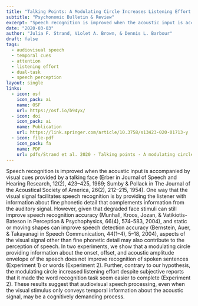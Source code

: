 ```yaml
---
title: "Talking Points: A Modulating Circle Increases Listening Effort Without Improving Speech Recognition in Young Adults"
subtitle: "Psychonomic Bulletin & Review"
excerpt: "Speech recognition is improved when the acoustic input is accompanied by visual cues provided by a talking face (Erber in Journal of Speech and Hearing Research, 12(2), 423–425, 1969; Sumby & Pollack in The Journal of the Acoustical Society of America, 26(2), 212–215, 1954). One way that the visual signal facilitates speech recognition is by providing the listener with information about fine phonetic detail that complements information from the auditory signal. However, given that degraded face stimuli can still improve speech recognition accuracy (Munhall, Kroos, Jozan, & Vatikiotis-Bateson in Perception & Psychophysics, 66(4), 574–583, 2004), and static or moving shapes can improve speech detection accuracy (Bernstein, Auer, & Takayanagi in Speech Communication, 44(1–4), 5–18, 2004), aspects of the visual signal other than fine phonetic detail may also contribute to the perception of speech. In two experiments, we show that a modulating circle providing information about the onset, offset, and acoustic amplitude envelope of the speech does not improve recognition of spoken sentences (Experiment 1) or words (Experiment 2). Further, contrary to our hypothesis, the modulating circle increased listening effort despite subjective reports that it made the word recognition task seem easier to complete (Experiment 2). These results suggest that audiovisual speech processing, even when the visual stimulus only conveys temporal information about the acoustic signal, may be a cognitively demanding process."
date: "2020-03-03"
author: "Julia F. Strand, Violet A. Brown, & Dennis L. Barbour"
draft: false
tags:
  - audiovisual speech
  - temporal cues
  - attention
  - listening effort
  - dual-task
  - speech perception 
layout: single
links:
  - icon: osf
    icon_pack: ai
    name: OSF
    url: https://osf.io/b94yx/
  - icon: doi
    icon_pack: ai
    name: Publication
    url: https://link.springer.com/article/10.3758/s13423-020-01713-y
  - icon: file-pdf
    icon_pack: fa
    name: PDF
    url: pdfs/Strand et al. 2020 - Talking points - A modulating circle increases listening effort without improving speech recognition in young adults.pdf
---
```


Speech recognition is improved when the acoustic input is accompanied by visual cues provided by a talking face (Erber in Journal of Speech and Hearing Research, 12(2), 423–425, 1969; Sumby & Pollack in The Journal of the Acoustical Society of America, 26(2), 212–215, 1954). One way that the visual signal facilitates speech recognition is by providing the listener with information about fine phonetic detail that complements information from the auditory signal. However, given that degraded face stimuli can still improve speech recognition accuracy (Munhall, Kroos, Jozan, & Vatikiotis-Bateson in Perception & Psychophysics, 66(4), 574–583, 2004), and static or moving shapes can improve speech detection accuracy (Bernstein, Auer, & Takayanagi in Speech Communication, 44(1–4), 5–18, 2004), aspects of the visual signal other than fine phonetic detail may also contribute to the perception of speech. In two experiments, we show that a modulating circle providing information about the onset, offset, and acoustic amplitude envelope of the speech does not improve recognition of spoken sentences (Experiment 1) or words (Experiment 2). Further, contrary to our hypothesis, the modulating circle increased listening effort despite subjective reports that it made the word recognition task seem easier to complete (Experiment 2). These results suggest that audiovisual speech processing, even when the visual stimulus only conveys temporal information about the acoustic signal, may be a cognitively demanding process.
